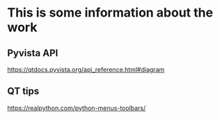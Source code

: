 # This is some information about the work

## Pyvista API
https://qtdocs.pyvista.org/api_reference.html#diagram

## QT tips
https://realpython.com/python-menus-toolbars/
